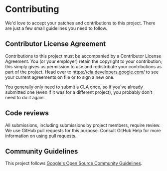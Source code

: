 # Contributing

We'd love to accept your patches and contributions to this project. There are
just a few small guidelines you need to follow.

## Contributor License Agreement
Contributions to this project must be accompanied by a Contributor License
Agreement. You (or your employer) retain the copyright to your contribution;
this simply gives us permission to use and redistribute your contributions as
part of the project. Head over to https://cla.developers.google.com/ to see your
current agreements on file or to sign a new one.

You generally only need to submit a CLA once, so if you've already submitted one
(even if it was for a different project), you probably don't need to do it again.

## Code reviews
All submissions, including submissions by project members, require review. We
use GitHub pull requests for this purpose. Consult GitHub Help for more
information on using pull requests.

## Community Guidelines
This project follows
[Google's Open Source Community Guidelines](CODE-OF-CONDUCT.md).
